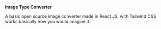 **Image Type Converter**

A basic open source image converter made in React JS, with Tailwind CSS works basically how you would imagine it. 
